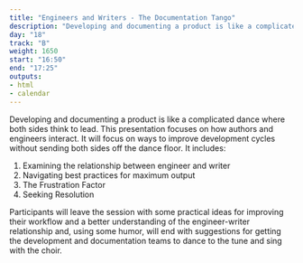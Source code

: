 ```yaml
---
title: "Engineers and Writers - The Documentation Tango"
description: "Developing and documenting a product is like a complicated dance where both sides think to lead."
day: "18"
track: "B"
weight: 1650
start: "16:50"
end: "17:25"
outputs:
- html
- calendar
---
```


Developing and documenting a product is like a complicated dance where both sides think to lead. This presentation focuses on how authors and engineers interact. It will focus on ways to improve development cycles without sending both sides off the dance floor. It includes:

1. Examining the relationship between engineer and writer
2. Navigating best practices for maximum output
3. The Frustration Factor
4. Seeking Resolution

Participants will leave the session with some practical ideas for improving their workflow and a better understanding of the engineer-writer relationship and, using some humor, will end with suggestions for getting the development and documentation teams to dance to the tune and sing with the choir.
